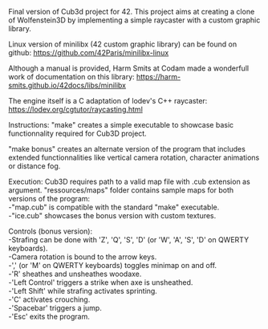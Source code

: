 Final version of Cub3d project for 42.
This project aims at creating a clone of Wolfenstein3D by implementing a simple raycaster with a custom graphic library.

Linux version of minilibx (42 custom graphic library) can be found on github:
https://github.com/42Paris/minilibx-linux

Although a manual is provided, Harm Smits at Codam made a wonderfull work of documentation on this library:
https://harm-smits.github.io/42docs/libs/minilibx

The engine itself is a C adaptation of lodev's C++ raycaster:
https://lodev.org/cgtutor/raycasting.html

Instructions:
"make" creates a simple executable to showcase basic functionnality required for Cub3D project.

"make bonus" creates an alternate version of the program that includes extended functionnalities like vertical camera rotation, character animations or distance fog.

Execution:
Cub3D requires path to a valid map file with .cub extension as argument.
"ressources/maps" folder contains sample maps for both versions of the program: <br>
	-"map.cub" is compatible with the standard "make" executable. <br>
	-"ice.cub" showcases the bonus version with custom textures. <br>

Controls (bonus version): <br>
-Strafing can be done with 'Z', 'Q', 'S', 'D' (or 'W', 'A', 'S', 'D' on QWERTY keyboards). <br>
-Camera rotation is bound to the arrow keys. <br>
-',' (or 'M' on QWERTY keyboards) toggles minimap on and off. <br>
-'R' sheathes and unsheathes woodaxe. <br>
-'Left Control' triggers a strike when axe is unsheathed. <br>
-'Left Shift' while strafing activates sprinting. <br>
-'C' activates crouching. <br>
-'Spacebar' triggers a jump. <br>
-'Esc' exits the program. <br>
